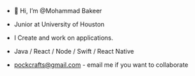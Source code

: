 - 👋 Hi, I’m @Mohammad Bakeer

- Junior at University of Houston 

- I Create and work on applications.

- Java / React / Node / Swift / React Native

- pockcrafts@gmail.com - email me if you want to collaborate
  
